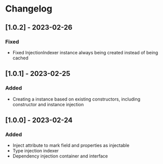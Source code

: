# Changelog

## [1.0.2] - 2023-02-26

### Fixed
- Fixed InjectionIndexer instance always being created instead of being cached

## [1.0.1] - 2023-02-25

### Added
- Creating a instance based on existing constructors, including constructor and instance injection

## [1.0.0] - 2023-02-24

### Added
- Inject attribute to mark field and properties as injectable
- Type injection indexer
- Dependency injection container and interface
